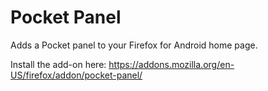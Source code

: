 # Pocket Panel

Adds a Pocket panel to your Firefox for Android home page.

Install the add-on here: https://addons.mozilla.org/en-US/firefox/addon/pocket-panel/
